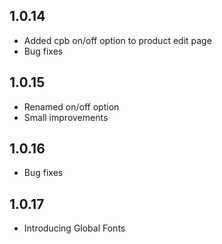 ## 1.0.14

* Added cpb on/off option to product edit page
* Bug fixes

## 1.0.15

* Renamed on/off option
* Small improvements

## 1.0.16

* Bug fixes

## 1.0.17
* Introducing Global Fonts
